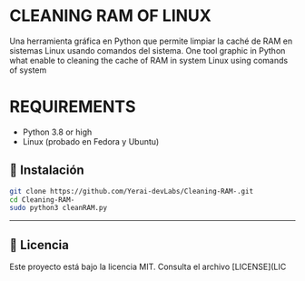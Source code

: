 # CLEANING RAM OF LINUX

Una herramienta gráfica en Python que permite limpiar la caché de RAM en sistemas Linux usando comandos del sistema.
One tool graphic in Python what enable to cleaning the cache of RAM in system Linux using comands of system

# REQUIREMENTS
- Python 3.8 or high
- Linux (probado en Fedora y Ubuntu)

## 🚀 Instalación

```bash
git clone https://github.com/Yerai-devLabs/Cleaning-RAM-.git
cd Cleaning-RAM-
sudo python3 cleanRAM.py
```

---

## 📄 Licencia

Este proyecto está bajo la licencia MIT. Consulta el archivo [LICENSE](LIC
